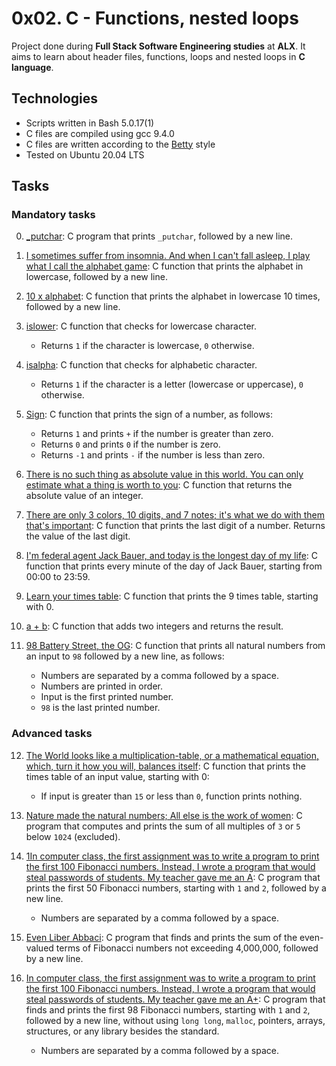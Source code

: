 # 0x02. C - Functions, nested loops

Project done during **Full Stack Software Engineering studies** at **ALX**. It aims to learn about header files, functions, loops and nested loops in **C language**.

## Technologies
* Scripts written in Bash 5.0.17(1)
* C files are compiled using gcc 9.4.0
* C files are written according to the [Betty](https://github.com/alx-tools/Betty) style
* Tested on Ubuntu 20.04 LTS


## Tasks

### Mandatory tasks


0. [_putchar](./0-holberton.c): C program that prints `_putchar`, followed by a new line.

1. [I sometimes suffer from insomnia. And when I can't fall asleep, I play what I call the alphabet game](./1-alphabet.c): C function that prints the alphabet in lowercase, followed by a new line.

2. [10 x alphabet](./2-print_alphabet_x10.c): C function that prints the alphabet in lowercase 10 times, followed by a new line.

3. [islower](./3-islower.c): C function that checks for lowercase character.
    - Returns `1` if the character is lowercase, `0` otherwise.

4. [isalpha](./4-isalpha.c): C function that checks for alphabetic character.
    - Returns `1` if the character is a letter (lowercase or uppercase), `0` otherwise.

5. [Sign](./5-sign.c): C function that prints the sign of a number, as follows:
    - Returns `1` and prints `+` if the number is greater than zero.
    - Returns `0` and prints `0` if the number is zero.
    - Returns `-1` and prints `-` if the number is less than zero.

6. [There is no such thing as absolute value in this world. You can only estimate what a thing is worth to you](./6-abs.c): C function that returns the absolute value of an integer.

7. [There are only 3 colors, 10 digits, and 7 notes; it's what we do with them that's important](./7-print_last_digit.c): C function that prints the last digit of a number. Returns the value of the last digit.

8. [I'm federal agent Jack Bauer, and today is the longest day of my life](./8-24_hours.c): C function that prints every minute of the day of Jack Bauer, starting from 00:00 to 23:59.

9. [Learn your times table](./9-times_table.c): C function that prints the 9 times table, starting with 0.

10. [a + b](./10-add.c): C function that adds two integers and returns the result.

11. [98 Battery Street, the OG](./11-print_to_98.c): C function that prints all natural numbers from an input to `98` followed by a new line, as follows:
    - Numbers are separated by a comma followed by a space.
    - Numbers are printed in order.
    - Input is the first printed number.
    - `98` is the last printed number.


### Advanced tasks

12. [The World looks like a multiplication-table, or a mathematical equation, which, turn it how you will, balances itself](./100-times_table.c): C function that prints the times table of an input value, starting with 0:
    - If input is greater than `15` or less than `0`, function prints nothing.

13. [Nature made the natural numbers; All else is the work of women](./101-natural.c): C program that computes and prints the sum of all multiples of `3` or `5` below `1024` (excluded).

14. [1In computer class, the first assignment was to write a program to print the first 100 Fibonacci numbers. Instead, I wrote a program that would steal passwords of students. My teacher gave me an A](./102-fibonacci.c): C program that prints the first 50 Fibonacci numbers, starting with `1` and `2`, followed by a new line.
    - Numbers are separated by a comma followed by a space.

15. [Even Liber Abbaci](./103-fibonacci.c): C program that finds and prints the sum of the even-valued terms of Fibonacci numbers not exceeding 4,000,000, followed by a new line.

16. [In computer class, the first assignment was to write a program to print the first 100 Fibonacci numbers. Instead, I wrote a program that would steal passwords of students. My teacher gave me an A+](./104-fibonacci.c): C program that finds and prints the first 98 Fibonacci numbers, starting with `1` and `2`, followed by a new line, without using `long long`, `malloc`, pointers, arrays, structures, or any library besides the standard.
    - Numbers are separated by a comma followed by a space.
